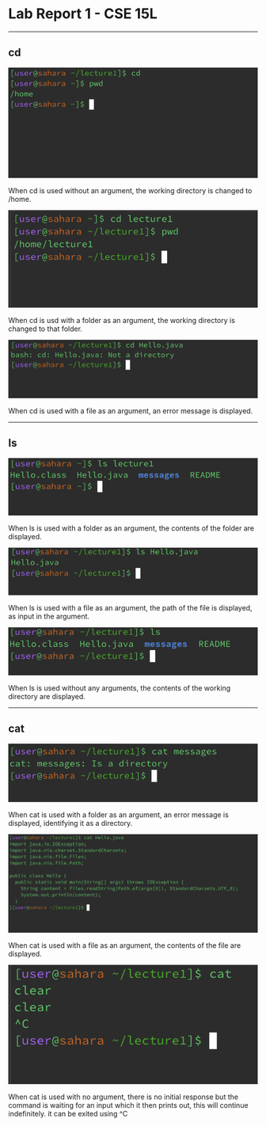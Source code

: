 # Lab Report 1 - CSE 15L

---

## cd

![Image](2.png)

When cd is used without an argument, the working directory is changed to /home.

![Image](1.png)

When cd is usd with a folder as an argument, the working directory is changed to that folder.

![Image](3.png)

When cd is used with a file as an argument, an error message is displayed.

---

## ls

![Image](4.png)

When ls is used with a folder as an argument, the contents of the folder are displayed.

![Image](5.png)

When ls is used with a file as an argument, the path of the file is displayed, as input in the argument.

![Image](6.png)

When ls is used without any arguments, the contents of the working directory are displayed.

---

## cat

![Image](7.png)

When cat is used with a folder as an argument, an error message is displayed, identifying it as a directory.

![Image](8.png)

When cat is used with a file as an argument, the contents of the file are displayed.

![Image](9.png)

When cat is used with no argument, there is no initial response but the command is waiting for an input which it then prints out, this will continue indefinitely. it can be exited using ^C
